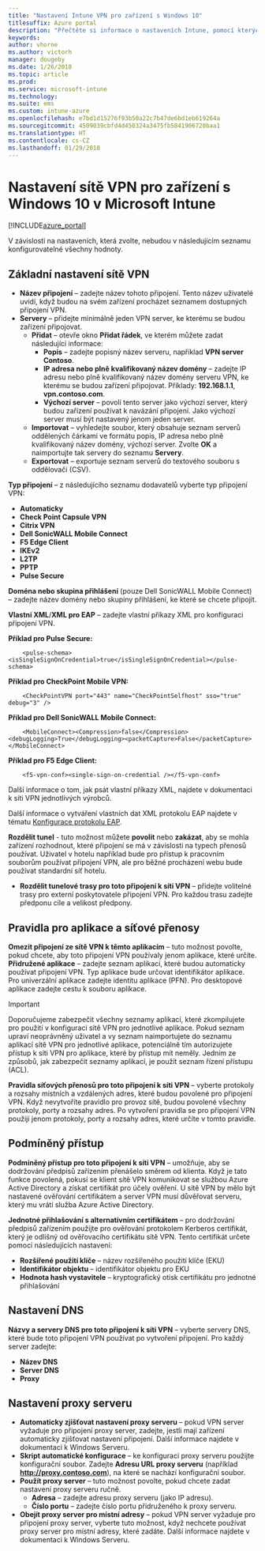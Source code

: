 ```yaml
---
title: "Nastavení Intune VPN pro zařízení s Windows 10"
titlesuffix: Azure portal
description: "Přečtěte si informace o nastaveních Intune, pomocí kterých můžete nakonfigurovat připojení VPN na zařízeních s Windows 10."
keywords: 
author: vhorne
ms.author: victorh
manager: dougeby
ms.date: 1/26/2018
ms.topic: article
ms.prod: 
ms.service: microsoft-intune
ms.technology: 
ms.suite: ems
ms.custom: intune-azure
ms.openlocfilehash: e7bd1d15276f93b50a22c7b47de6bd1eb619264a
ms.sourcegitcommit: 4509039cbfd4d450324a3475fb5841906720baa1
ms.translationtype: HT
ms.contentlocale: cs-CZ
ms.lasthandoff: 01/29/2018
---
```

# <a name="vpn-settings-for-windows-10-devices-in-microsoft-intune"></a>Nastavení sítě VPN pro zařízení s Windows 10 v Microsoft Intune

[!INCLUDE[azure_portal](./includes/azure_portal.md)]

V závislosti na nastaveních, která zvolte, nebudou v následujícím seznamu konfigurovatelné všechny hodnoty.


## <a name="base-vpn-settings"></a>Základní nastavení sítě VPN


- **Název připojení** – zadejte název tohoto připojení. Tento název uživatelé uvidí, když budou na svém zařízení procházet seznamem dostupných připojení VPN.
- **Servery** – přidejte minimálně jeden VPN server, ke kterému se budou zařízení připojovat.
    - **Přidat** – otevře okno **Přidat řádek**, ve kterém můžete zadat následující informace:
        - **Popis** – zadejte popisný název serveru, například **VPN server Contoso**.
        - **IP adresa nebo plně kvalifikovaný název domény** – zadejte IP adresu nebo plně kvalifikovaný název domény serveru VPN, ke kterému se budou zařízení připojovat. Příklady: **192.168.1.1**, **vpn.contoso.com**.
        - **Výchozí server** – povolí tento server jako výchozí server, který budou zařízení používat k navázání připojení. Jako výchozí server musí být nastavený jenom jeden server.
    - **Importovat** – vyhledejte soubor, který obsahuje seznam serverů oddělených čárkami ve formátu popis, IP adresa nebo plně kvalifikovaný název domény, výchozí server. Zvolte **OK** a naimportujte tak servery do seznamu **Servery**.
    - **Exportovat** – exportuje seznam serverů do textového souboru s oddělovači (CSV).

**Typ připojení** – z následujícího seznamu dodavatelů vyberte typ připojení VPN:
- **Automaticky**
- **Check Point Capsule VPN**
- **Citrix VPN**
- **Dell SonicWALL Mobile Connect**
- **F5 Edge Client**
- **IKEv2**
- **L2TP**
- **PPTP**
- **Pulse Secure**


**Doména nebo skupina přihlášení** (pouze Dell SonicWALL Mobile Connect) – zadejte název domény nebo skupiny přihlášení, ke které se chcete připojit.

**Vlastní XML**/**XML pro EAP** – zadejte vlastní příkazy XML pro konfiguraci připojení VPN.

**Příklad pro Pulse Secure:**

```
    <pulse-schema><isSingleSignOnCredential>true</isSingleSignOnCredential></pulse-schema>
```

**Příklad pro CheckPoint Mobile VPN:**

```
    <CheckPointVPN port="443" name="CheckPointSelfhost" sso="true" debug="3" />
```

**Příklad pro Dell SonicWALL Mobile Connect:**

```
    <MobileConnect><Compression>false</Compression><debugLogging>True</debugLogging><packetCapture>False</packetCapture></MobileConnect>
```

**Příklad pro F5 Edge Client:**

```
    <f5-vpn-conf><single-sign-on-credential /></f5-vpn-conf>
```

Další informace o tom, jak psát vlastní příkazy XML, najdete v dokumentaci k síti VPN jednotlivých výrobců.

Další informace o vytváření vlastních dat XML protokolu EAP najdete v tématu [Konfigurace protokolu EAP](https://docs.microsoft.com/en-us/windows/client-management/mdm/eap-configuration).

**Rozdělit tunel** - tuto možnost můžete **povolit** nebo **zakázat**, aby se mohla zařízení rozhodnout, které připojení se má v závislosti na typech přenosů používat. Uživatel v hotelu například bude pro přístup k pracovním souborům používat připojení VPN, ale pro běžné procházení webu bude používat standardní síť hotelu.
- **Rozdělit tunelové trasy pro toto připojení k síti VPN** – přidejte volitelné trasy pro externí poskytovatele připojení VPN. Pro každou trasu zadejte předponu cíle a velikost předpony.

## <a name="apps-and-traffic-rules"></a>Pravidla pro aplikace a síťové přenosy

**Omezit připojení ze sítě VPN k těmto aplikacím** – tuto možnost povolte, pokud chcete, aby toto připojení VPN používaly jenom aplikace, které určíte.
**Přidružené aplikace** – zadejte seznam aplikací, které budou automaticky používat připojení VPN. Typ aplikace bude určovat identifikátor aplikace. Pro univerzální aplikace zadejte identitu aplikace (PFN). Pro desktopové aplikace zadejte cestu k souboru aplikace.

>[!IMPORTANT]
>Doporučujeme zabezpečit všechny seznamy aplikací, které zkompilujete pro použití v konfiguraci sítě VPN pro jednotlivé aplikace. Pokud seznam upraví neoprávněný uživatel a vy seznam naimportujete do seznamu aplikací sítě VPN pro jednotlivé aplikace, potenciálně tím autorizujete přístup k síti VPN pro aplikace, které by přístup mít neměly. Jedním ze způsobů, jak zabezpečit seznamy aplikací, je použít seznam řízení přístupu (ACL).

**Pravidla síťových přenosů pro toto připojení k síti VPN** – vyberte protokoly a rozsahy místních a vzdálených adres, které budou povolené pro připojení VPN. Když nevytvoříte pravidlo pro provoz sítě, budou povolené všechny protokoly, porty a rozsahy adres. Po vytvoření pravidla se pro připojení VPN použijí jenom protokoly, porty a rozsahy adres, které určíte v tomto pravidle.


## <a name="conditional-access"></a>Podmíněný přístup

**Podmíněný přístup pro toto připojení k síti VPN** – umožňuje, aby se dodržování předpisů zařízením přenášelo směrem od klienta. Když je tato funkce povolená, pokusí se klient sítě VPN komunikovat se službou Azure Active Directory a získat certifikát pro účely ověření. U sítě VPN by mělo být nastavené ověřování certifikátem a server VPN musí důvěřovat serveru, který mu vrátí služba Azure Active Directory.

**Jednotné přihlašování s alternativním certifikátem** – pro dodržování předpisů zařízením použijte pro ověřování protokolem Kerberos certifikát, který je odlišný od ověřovacího certifikátu sítě VPN. Tento certifikát určete pomocí následujících nastavení: 

- **Rozšířené použití klíče** – název rozšířeného použití klíče (EKU)
- **Identifikátor objektu** – identifikátor objektu pro EKU
- **Hodnota hash vystavitele** – kryptografický otisk certifikátu pro jednotné přihlašování

## <a name="dns-settings"></a>Nastavení DNS

**Názvy a servery DNS pro toto připojení k síti VPN** – vyberte servery DNS, které bude toto připojení VPN používat po vytvoření připojení.
Pro každý server zadejte:
- **Název DNS**
- **Server DNS**
- **Proxy**

## <a name="proxy-settings"></a>Nastavení proxy serveru

- **Automaticky zjišťovat nastavení proxy serveru** – pokud VPN server vyžaduje pro připojení proxy server, zadejte, jestli mají zařízení automaticky zjišťovat nastavení připojení. Další informace najdete v dokumentaci k Windows Serveru.
- **Skript automatické konfigurace** – ke konfiguraci proxy serveru použijte konfigurační soubor. Zadejte **Adresu URL proxy serveru** (například **http://proxy.contoso.com**), na které se nachází konfigurační soubor.
- **Použít proxy server** – tuto možnost povolte, pokud chcete zadat nastavení proxy serveru ručně.
    - **Adresa** – zadejte adresu proxy serveru (jako IP adresu).
    - **Číslo portu** – zadejte číslo portu přidruženého k proxy serveru.
- **Obejít proxy server pro místní adresy** – pokud VPN server vyžaduje pro připojení proxy server, vyberte tuto možnost, když nechcete používat proxy server pro místní adresy, které zadáte. Další informace najdete v dokumentaci k Windows Serveru.

